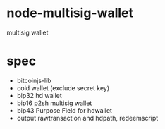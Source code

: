 # node-multisig-wallet

multisig wallet

# spec

* bitcoinjs-lib
* cold wallet (exclude secret key)
* bip32 hd wallet
* bip16 p2sh multisig wallet
* bip43 Purpose Field for hdwallet
* output rawtransaction and hdpath, redeemscript
